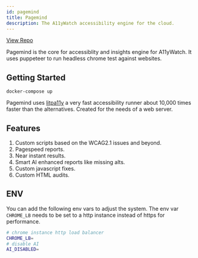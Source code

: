 ```yaml
---
id: pagemind
title: Pagemind
description: The A11yWatch accessibility engine for the cloud.
---
```


[View Repo](https://github.com/A11yWatch/pagemind)

Pagemind is the core for accessiblity and insights engine for A11yWatch. It uses puppeteer to run headless chrome test against websites.

## Getting Started

```
docker-compose up
```

Pagemind uses [litpa11y](https://github.com/a11ywatch/a11y) a very fast accessibility runner about 10,000 times faster than the alternatives. Created for the needs of a web server.

## Features

1. Custom scripts based on the WCAG2.1 issues and beyond.
2. Pagespeed reports.
3. Near instant results.
4. Smart AI enhanced reports like missing alts.
5. Custom javascript fixes.
6. Custom HTML audits.

## ENV

You can add the following env vars to adjust the system.
The env var `CHROME_LB` needs to be set to a http instance instead of https for performance.

```sh
# chrome instance http load balancer
CHROME_LB=
# disable AI
AI_DISABLED=
```